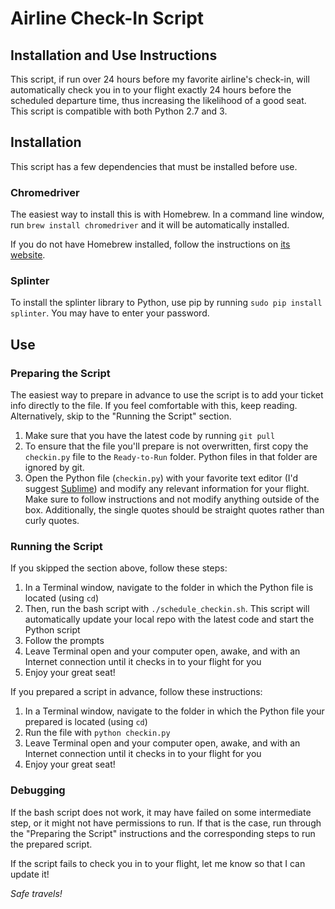 # Airline Check-In Script
## Installation and Use Instructions

This script, if run over 24 hours before my favorite airline's check-in, will automatically check you in to your flight exactly 24 hours before the scheduled departure time, thus increasing the likelihood of a good seat. This script is compatible with both Python 2.7 and 3.

## Installation
This script has a few dependencies that must be installed before use.

### Chromedriver
The easiest way to install this is with Homebrew. In a command line window, run `brew install chromedriver` and it will be automatically installed.

If you do not have Homebrew installed, follow the instructions on [its website](https://brew.sh/ "Homebrew").

### Splinter
To install the splinter library to Python, use pip by running `sudo pip install splinter`. You may have to enter your password.

## Use
### Preparing the Script
The easiest way to prepare in advance to use the script is to add your ticket info directly to the file. If you feel comfortable with this, keep reading. Alternatively, skip to the "Running the Script" section.

1. Make sure that you have the latest code by running `git pull`
2. To ensure that the file you'll prepare is not overwritten, first copy the `checkin.py` file to the `Ready-to-Run` folder. Python files in that folder are ignored by git.
3. Open the Python file (`checkin.py`) with your favorite text editor (I'd suggest [Sublime](https://www.sublimetext.com/ "Sublime Text")) and modify any relevant information for your flight. Make sure to follow instructions and not modify anything outside of the box. Additionally, the single quotes should be straight quotes rather than curly quotes.

### Running the Script
If you skipped the section above, follow these steps:

1. In a Terminal window, navigate to the folder in which the Python file is located (using `cd`)
2. Then, run the bash script with `./schedule_checkin.sh`. This script will automatically update your local repo with the latest code and start the Python script
3. Follow the prompts
4. Leave Terminal open and your computer open, awake, and with an Internet connection until it checks in to your flight for you
5. Enjoy your great seat!

If you prepared a script in advance, follow these instructions:

1. In a Terminal window, navigate to the folder in which the Python file your prepared is located (using `cd`)
2. Run the file with `python checkin.py`
3. Leave Terminal open and your computer open, awake, and with an Internet connection until it checks in to your flight for you
4. Enjoy your great seat!

### Debugging
If the bash script does not work, it may have failed on some intermediate step, or it might not have permissions to run. If that is the case, run through the "Preparing the Script" instructions and the corresponding steps to run the prepared script.

If the script fails to check you in to your flight, let me know so that I can update it!

*Safe travels!*
